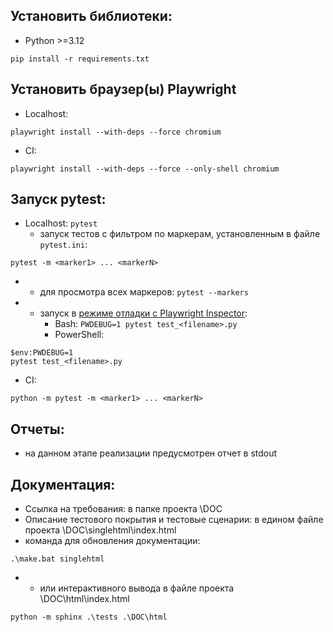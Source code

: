 Установить библиотеки:
-
- Python >=3.12 
```
pip install -r requirements.txt
```
Установить браузер(ы) Playwright
- 
- Localhost:
```
playwright install --with-deps --force chromium
```
- CI:
```
playwright install --with-deps --force --only-shell chromium
```
Запуск pytest:
-
- Localhost: `pytest`
  - запуск тестов с фильтром по маркерам, установленным в файле `pytest.ini`:
```
pytest -m <marker1> ... <markerN>
```
  - - для просмотра всех маркеров: `pytest --markers`

- - запуск в [режиме отладки с Playwright Inspector](https://www.browserstack.com/guide/playwright-debugging#:~:text=To%20launch%20your%20test%20with,using%2C%20the%20syntax%20might%20differ.&text=Once%20you%20enter%20the%20command,the%20line%20is%20being%20executed):
    - Bash:         `PWDEBUG=1 pytest test_<filename>.py`
    - PowerShell:
```
$env:PWDEBUG=1
pytest test_<filename>.py
```
- CI:
```
python -m pytest -m <marker1> ... <markerN>
```
Отчеты:
   -
   - на данном этапе реализации предусмотрен отчет в stdout

Документация:
   -
   - Ссылка на требования: в папке проекта \DOC
   - Описание тестового покрытия и тестовые сценарии: в едином файле проекта \DOC\singlehtml\index.html
   - команда для обновления документации:
```
.\make.bat singlehtml
```
- - или интерактивного вывода в файле проекта \DOC\html\index.html
```
python -m sphinx .\tests .\DOC\html
```
